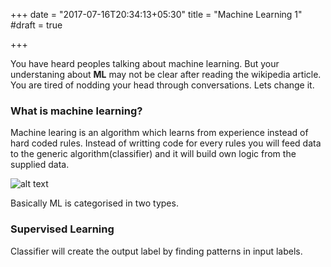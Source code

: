 +++
date = "2017-07-16T20:34:13+05:30"
title = "Machine Learning 1"
#draft = true

+++

You have heard peoples talking about machine learning. But your understaning about __ML__ may not be clear after reading the wikipedia article. You are tired of nodding your head through conversations.
Lets change it.
### What is machine learning?
Machine learing is an algorithm which learns from experience instead of hard coded rules. Instead of writting code for every rules you will feed data to the generic algorithm(classifier) and it will build own logic from the supplied data.

![alt text](http://i.imgur.com/F8M83hl.png "ml for ")

Basically ML is categorised in two types.

### Supervised Learning
Classifier will create the output label by finding patterns in input labels.
